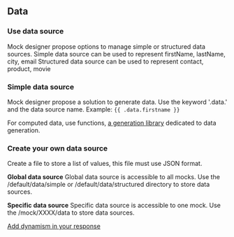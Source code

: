 ## Data

### Use data source

Mock designer propose options to manage simple or structured data sources.
Simple data source can be used to represent firstName, lastName, city, email
Structured data source can be used to represent contact, product, movie

### Simple data source

Mock designer propose a solution to generate data.
Use the keyword '.data.' and the data source name.
Example:
`{{ .data.firstname }}`

For computed data, use functions, [a generation library](./functions/generateFunctions.md) dedicated to data generation.

### Create your own data source

Create a file to store a list of values, this file must use JSON format.

**Global data source**
Global data source is accessible to all mocks.
Use the /default/data/simple or /default/data/structured directory to store data sources.

**Specific data source**
Specific data source is accessible to one mock.
Use the /mock/XXXX/data to store data sources.

[Add dynamism in your response](./dynamism.md)
